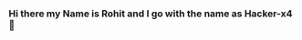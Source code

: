 ### Hi there my Name is Rohit and I go with the name as Hacker-x4👋

<!--
**Hacker-x4/Hacker-x4** is a ✨ _special_ ✨ repository because its `README.md` (this file) appears on your GitHub profile.

Here are some ideas to get you started:

- 🔭 I’m currently working on web_development ...
- 🌱 I’m currently learning java ...
- 👯 I’m looking to collaborate on my small start_up named Wrath ...
- 🤔 I’m looking for help with ...
- 💬 Ask me about ...
- 📫 How to reach me: ...
- 😄 Pronouns: ...
- ⚡ Fun fact: ...
-->
